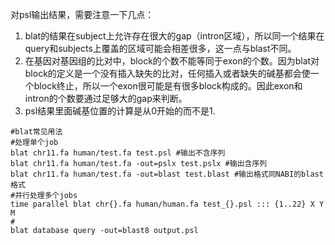 对psl输出结果，需要注意一下几点：

1. blat的结果在subject上允许存在很大的gap（intron区域），所以同一个结果在query和subjects上覆盖的区域可能会相差很多，这一点与blast不同。
2. 在基因对基因组的比对中，block的个数不能等同于exon的个数。因为blat对block的定义是一个没有插入缺失的比对，任何插入或者缺失的碱基都会使一个block终止，所以一个exon很可能是有很多block构成的。因此exon和intron的个数要通过足够大的gap来判断。
3. psl结果里面碱基位置的计算是从0开始的而不是1.

```
#blat常见用法
#处理单个job
blat chr11.fa human/test.fa test.psl #输出不含序列
blat chr11.fa human/test.fa -out=pslx test.pslx #输出含序列
blat chr11.fa human/test.fa -out=blast test.blast #输出格式同NABI的blast格式
#并行处理多个jobs
time parallel blat chr{}.fa human/human.fa test_{}.psl ::: {1..22} X Y M
#
blat database query -out=blast8 output.psl
```

